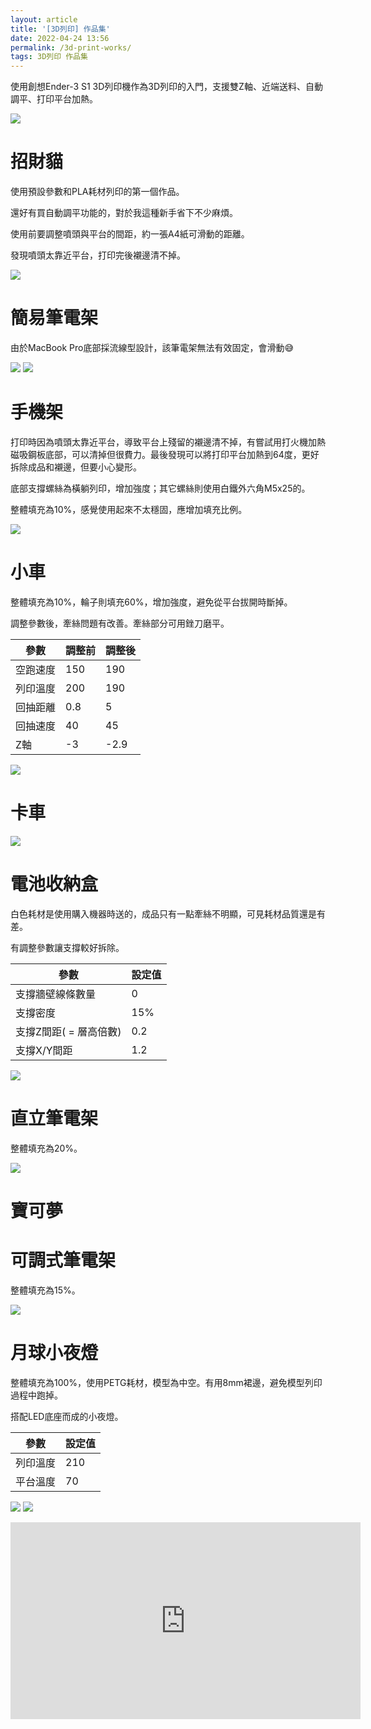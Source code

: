 ```yaml
---
layout: article
title: '[3D列印] 作品集'
date: 2022-04-24 13:56
permalink: /3d-print-works/
tags: 3D列印 作品集
---
```

使用創想Ender-3 S1 3D列印機作為3D列印的入門，支援雙Z軸、近端送料、自動調平、打印平台加熱。
<!--more-->
![](/assets/ender3S1.png)

# 招財貓

使用預設參數和PLA耗材列印的第一個作品。

還好有買自動調平功能的，對於我這種新手省下不少麻煩。

使用前要調整噴頭與平台的間距，約一張A4紙可滑動的距離。

發現噴頭太靠近平台，打印完後襯邊清不掉。

![](/assets/cat.png)

# 簡易筆電架

由於MacBook Pro底部採流線型設計，該筆電架無法有效固定，會滑動:sweat_smile:

![](/assets/nb_support.png)
![](/assets/nb_support2.png)

# 手機架

打印時因為噴頭太靠近平台，導致平台上殘留的襯邊清不掉，有嘗試用打火機加熱磁吸鋼板底部，可以清掉但很費力。最後發現可以將打印平台加熱到64度，更好拆除成品和襯邊，但要小心變形。

底部支撐螺絲為橫躺列印，增加強度；其它螺絲則使用白鐵外六角M5x25的。

整體填充為10%，感覺使用起來不太穩固，應增加填充比例。

![](/assets/phone_holder.png)

# 小車

整體填充為10%，輪子則填充60%，增加強度，避免從平台拔開時斷掉。

調整參數後，牽絲問題有改善。牽絲部分可用銼刀磨平。

|參數    |調整前|調整後|
|-------|-----|-----|
|空跑速度|150  |190  |
|列印溫度|200  |190  |
|回抽距離|0.8  |5    |
|回抽速度|40   |45   |
|Z軸    |-3   |-2.9 |

![](/assets/org_car.png)

# 卡車

![](/assets/truck.png)

# 電池收納盒

白色耗材是使用購入機器時送的，成品只有一點牽絲不明顯，可見耗材品質還是有差。

有調整參數讓支撐較好拆除。

|參數                |設定值|
|--------------------|-----|
|支撐牆壁線條數量      |0    |
|支撐密度             |15%  |
|支撐Z間距( = 層高倍數)|0.2  |
|支撐X/Y間距          |1.2  |

![](/assets/battery_case_2a.png)

# 直立筆電架

整體填充為20%。

![](/assets/nb_support3.png)

# 寶可夢

# 可調式筆電架

整體填充為15%。

![](/assets/nb_support4.png)

# 月球小夜燈

整體填充為100%，使用PETG耗材，模型為中空。有用8mm裙邊，避免模型列印過程中跑掉。

搭配LED底座而成的小夜燈。

|參數    |設定值|
|-------|-----|
|列印溫度|210  |
|平台溫度|70   |

![](/assets/moon.png)
![](/assets/moon2.png)
<iframe width="560" height="315" src="https://www.youtube.com/embed/HvDsv-HgEEM" title="紅外線遙控發射器" frameborder="0" allow="accelerometer; autoplay; clipboard-write; encrypted-media; gyroscope; picture-in-picture" allowfullscreen></iframe>

